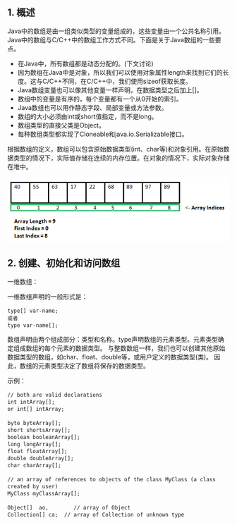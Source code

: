 ## 1. 概述

Java中的数组是由一组类似类型的变量组成的，这些变量由一个公共名称引用。Java中的数组与C/C++中的数组工作方式不同。下面是关于Java数组的一些要点。

+ 在Java中，所有数组都是动态分配的。(下文讨论)
+ 因为数组在Java中是对象，所以我们可以使用对象属性length来找到它们的长度。这与C/C++不同，在C/C++中，我们使用sizeof获取长度。
+ Java数组变量也可以像其他变量一样声明，在数据类型之后加上[]。
+ 数组中的变量是有序的，每个变量都有一个从0开始的索引。
+ Java数组也可以用作静态字段、局部变量或方法参数。
+ 数组的大小必须由int或short值指定，而不是long。
+ 数组类型的直接父类是Object。
+ 每种数组类型都实现了Cloneable和java.io.Serializable接口。

根据数组的定义，数组可以包含原始数据类型(int、char等)和对象引用。在原始数据类型的情况下，实际值存储在连续的内存位置。在对象的情况下，实际对象存储在堆中。

<img src="../assets/Array_In_Java-1.png">

## 2. 创建、初始化和访问数组

一维数组：

一维数组声明的一般形式是：

```
type[] var-name;
或者
type var-name[];
```

数组声明由两个组成部分：类型和名称。type声明数组的元素类型。元素类型确定组成数组的每个元素的数据类型。
与整数数组一样，我们也可以创建其他原始数据类型的数组，如char、float、double等，或用户定义的数据类型(类)。
因此，数组的元素类型决定了数组将保存的数据类型。

示例：

```
// both are valid declarations
int intArray[]; 
or int[] intArray; 

byte byteArray[];
short shortsArray[];
boolean booleanArray[];
long longArray[];
float floatArray[];
double doubleArray[];
char charArray[];

// an array of references to objects of the class MyClass (a class created by user)
MyClass myClassArray[]; 

Object[]  ao,        // array of Object
Collection[] ca;  // array of Collection of unknown type
```

